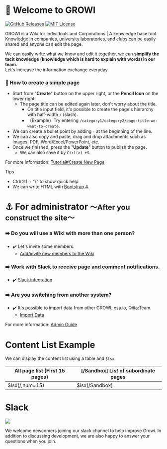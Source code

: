 # :tada: Welcome to GROWI

[![GitHub Releases](https://img.shields.io/github/release/weseek/growi.svg)](https://github.com/weseek/growi/releases/latest)
[![MIT License](https://img.shields.io/badge/license-MIT-blue.svg?style=flat)](LICENSE)

GROWI is a Wiki for Individuals and Corporations | A knowledge base tool.
Knowledge in companies, university laboratories, and clubs can be easily shared and anyone can edit the page.

We can easily write what we know and edit it together, we can **simplify the tacit knowledge (knowledge which is hard to explain with words) in our team**.  
Let's increase the information exchange everyday.

### :beginner: How to create a simple page

- Start from "**Create**" button on the upper right, or the **Pencil Icon** on the lower right.
    - The page title can be edited again later, don't worry about the title.
        - On title input field, it's possible to create the page's hierarchy with half-width `/` (slash).
        - （Example）Try entering `/category1/category2/page-title-we-want-to-create`.
- We can create a bullet point by adding `-`  at the beginning of the line.
- We can also copy and paste, drag and drop attachments such as images, PDF, Word/Excel/PowerPoint, etc.
- Once we finished, press the "**Update**" button to publish the page.
    - We can also save it by `Ctrl(⌘) +S`.

For more information: [Tutorial#Create New Page](https://docs.growi.org/en/guide/tutorial/create_page.html#create-new-page)

<div class="mt-4 card border-primary">
  <div class="card-header bg-primary text-light">
    Tips
  </div>
  <div class="card-body">
    <ul>
      <li>Ctrl(⌘) + "/" to show quick help.</li>
      <li>We can write HTML with <a href="https://getbootstrap.com/docs/4.5/components/">Bootstrap 4</a>.</li>
    </ul>
  </div>
</div>

# :anchor: For administrator <small>〜After you construct the site〜</small>

### :arrow_right: Do you will use a Wiki with more than one person?
- :heavy_check_mark: Let's invite some members.
    - [Add/invite new members to the Wiki](https://docs.growi.org/en/admin-guide/management-cookbook/user-management.html#temporary-issuance-of-a-new-user)
### :arrow_right: Work with Slack to receive page and comment notifications.
- :heavy_check_mark:  [Slack integration](https://docs.growi.org/en/admin-guide/management-cookbook/slack-integration/#overview)
### :arrow_right: Are you switching from another system?
- :heavy_check_mark: It's possible to import data from other GROWI, esa.io, Qiita:Team.
    -  [Import Data](https://docs.growi.org/en/admin-guide/management-cookbook/import.html)

For more information: [Admin Guide](https://docs.growi.org/en/admin-guide/)


# Content List Example

We can display the content list using a table and `$lsx`.

| All page list (First 15 pages)      | [/Sandbox] List of subordinate pages |
| ----------------------------------- | ------------------------------------ |
| $lsx(/,num=15)                      | $lsx(/Sandbox)                       |

# Slack

<a href="https://growi-slackin.weseek.co.jp/"><img src="https://growi-slackin.weseek.co.jp/badge.svg"></a>

We welcome newcomers joining our slack channel to help improve Growi.
In addition to discussing development, we are also happy to answer your questions when you join.
